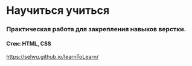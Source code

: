 # Научиться учиться

### Практическая работа для закрепления навыков верстки.

#### Стек: HTML, CSS

https://selwu.github.io/learnToLearn/
